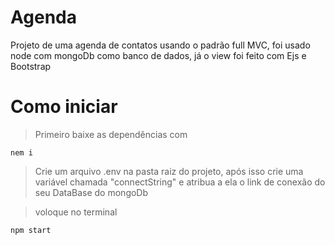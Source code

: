 # **Agenda**
 Projeto de uma agenda de contatos usando o padrão full MVC, foi usado node com mongoDb como banco de dados, já o view foi feito com Ejs e Bootstrap
 
# Como iniciar

> Primeiro baixe as dependências com 
```
nem i
```

> Crie um arquivo .env na pasta raiz do projeto, após isso crie uma variável chamada "connectString" e atribua a ela o link de conexão do seu DataBase do mongoDb

> voloque no terminal 
```
npm start 
```
